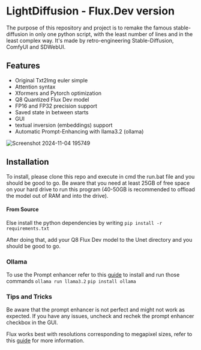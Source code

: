 # LightDiffusion - Flux.Dev version

The purpose of this repository and project is to remake the famous stable-diffusion in only one python script, with the
least number of lines and in the least complex way. It's made by retro-engineering Stable-Diffusion, ComfyUI and
SDWebUI.

## Features

- Original Txt2Img euler simple
- Attention syntax
- Xformers and Pytorch optimization
- Q8 Quantized Flux Dev model
- FP16 and FP32 precision support
- Saved state in between starts
- GUI
- textual inversion (embeddings) support
- Automatic Prompt-Enhancing with llama3.2 (ollama)

![Screenshot 2024-11-04 195749](https://github.com/user-attachments/assets/34e48afb-126b-402b-b454-cfef8fcedcca)

## Installation

To install, please clone this repo and execute in cmd the run.bat file and you should be good to go. Be aware that you need at least 25GB of free space on your hard drive to run this program (40-50GB is recommended to offload the model out of RAM and into the drive).

#### From Source

Else install the python dependencies by writing `pip install -r requirements.txt`

After doing that, add your Q8 Flux Dev model to the Unet directory and you should be good to go.

### Ollama

To use the Prompt enhancer refer to this [guide](https://github.com/ollama/ollama?tab=readme-ov-file) to install and run those commands
`ollama run llama3.2`
`pip install ollama`

### Tips and Tricks

Be aware that the prompt enhancer is not perfect and might not work as expected. If you have any issues, uncheck and rechek the prompt enhancer checkbox in the GUI.

Flux works best with resolutions corresponding to megapixel sizes, refer to this [guide](https://www.reddit.com/r/StableDiffusion/comments/1enxdga/flux_recommended_resolutions_from_01_to_20/) for more information.
